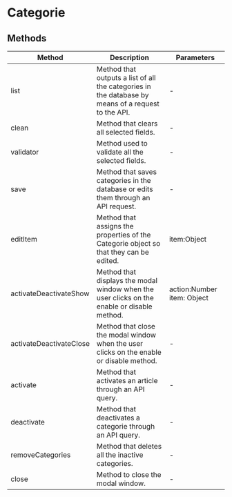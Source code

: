 # Categorie

## Methods

<!-- @vuese:Categorie:methods:start -->
|Method|Description|Parameters|
|---|---|---|
|list|Method that outputs a list of all the categories in the database by means of a request to the API.|-|
|clean|Method that clears all selected fields.|-|
|validator|Method used to validate all the selected fields.|-|
|save|Method that saves categories in the database or edits them through an API request.|-|
|editItem|Method that assigns the properties of the Categorie object so that they can be edited.|item:Object|
|activateDeactivateShow|Method that displays the modal window when the user clicks on the enable or disable method.|action:Number item: Object|
|activateDeactivateClose|Method that close the modal window when the user clicks on the enable or disable method.|-|
|activate|Method that activates an article through an API query.|-|
|deactivate|Method that deactivates a categorie through an API query.|-|
|removeCategories|Method that deletes all the inactive categories.|-|
|close|Method to close the modal window.|-|

<!-- @vuese:Categorie:methods:end -->


